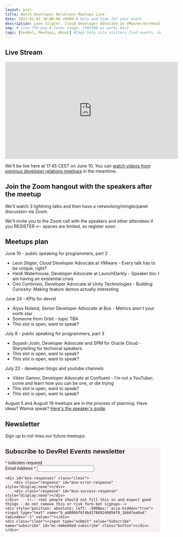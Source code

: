 ```yaml
---
layout: post
title: Watch Developer Relations Meetups Live
date: 2022-01-01 10:00:00 +0000 # Date and time for your event
description: Leon Stigter, Cloud Developer Advocate at VMware</br>Heidi Waterhouse, Developer Advocate at LaunchDarkly</br>Ciro Continisio, Developer Advocate at Unity Technologies</br>Zoom mingle with the speakers # Post description
img: # live-750.png # Cover image. 750x500 px works best 
tags: [DevRel, Meetups, About] #Tags help site visitors find events. Add an own tag i.e. DevrelFolks and a city, if you feel like it 
---
```


## Live Stream
<iframe width="560" height="315" src="https://www.youtube.com/embed/HW7vw8GTw8M" frameborder="0" allow="accelerometer; autoplay; encrypted-media; gyroscope; picture-in-picture" allowfullscreen></iframe>

We'll be live here at 17:45 CEST on June 10.
You can [watch videos from previous developer relations meetups](https://www.youtube.com/playlist?list=PLOY5WvYhE7ctJQHhoh73lp87BUFcFECfR) in the meantime.


## Join the Zoom hangout with the speakers after the meetup 
We'll watch 3 lightning talks and then have a networking/mingle/panel discussion via Zoom.

We'll invite you to the Zoom call with the speakers and other attendees if you REGISTER <-- spaces are limited, so register soon.

<div id="eventbrite-widget-container-107078687236"></div>

<script src="https://www.eventbrite.com/static/widgets/eb_widgets.js"></script>

<script type="text/javascript">
    var exampleCallback = function() {
        console.log('Order complete!');
    };

    window.EBWidgets.createWidget({
        // Required
        widgetType: 'checkout',
        eventId: '107078687236',
        iframeContainerId: 'eventbrite-widget-container-107078687236',

        // Optional
        iframeContainerHeight: 425,  // Widget height in pixels. Defaults to a minimum of 425px if not provided
        onOrderComplete: exampleCallback  // Method called when an order has successfully completed
    });
</script>

## Meetups plan
June 10 - public speaking for programmers, part 2
* Leon Stigter, Cloud Developer Advocate at VMware - Every talk has to be unique, right?
* Heidi Waterhouse, Developer Advocate at LaunchDarkly - Speaker bio: I am having an existential crisis
* Ciro Continisio, Developer Advocate at Unity Technologies - Building Curiosity: Making feature demos actually interesting

June 24 - KPIs for devrel
* Alyss Noland, Senior Developer Advocate at Box - Metrics aren't your north star 
* Someone from Orbit - topic TBA
* This slot is open, want to speak?

July 8 - public speaking for programmers, part 3
* Suyash Joshi, Developer Advocate and SPM for Oracle Cloud - Storytelling for technical speakers
* This slot is open, want to speak?
* This slot is open, want to speak?

July 22 - developer blogs and youtube channels
* Viktor Gamov, Developer Advocate at Confluent - I’m not a YouTuber; come and learn how you can be one, or die trying
* This slot is open, want to speak?
* This slot is open, want to speak?

August 5 and August 19 meetups are in the process of planning. Have ideas? Wanna speak? [Here's the speaker's guide](https://devrel.events/speakers-guide/).


## Newsletter
Sign up to not miss our future meetups:


<!-- Begin Mailchimp Signup Form -->
<link href="//cdn-images.mailchimp.com/embedcode/classic-10_7.css" rel="stylesheet" type="text/css">
<style type="text/css">
	#mc_embed_signup{background:#f7f0f5; clear:left; font:14px Helvetica,Arial,sans-serif; }
	/* Add your own Mailchimp form style overrides in your site stylesheet or in this style block.
	   We recommend moving this block and the preceding CSS link to the HEAD of your HTML file. */
</style>
<div id="mc_embed_signup">
<form action="https://events.us4.list-manage.com/subscribe/post?u=ad086bf6f4bd17869249056f8&amp;id=1b847ea0a4" method="post" id="mc-embedded-subscribe-form" name="mc-embedded-subscribe-form" class="validate" target="_blank" novalidate>
    <div id="mc_embed_signup_scroll">
	<h2>Subscribe to DevRel Events newsletter</h2>
<div class="indicates-required"><span class="asterisk">*</span> indicates required</div>
<div class="mc-field-group">
	<label for="mce-EMAIL">Email Address  <span class="asterisk">*</span>
</label>
	<input type="email" value="" name="EMAIL" class="required email" id="mce-EMAIL">
</div>

	<div id="mce-responses" class="clear">
		<div class="response" id="mce-error-response" style="display:none"></div>
		<div class="response" id="mce-success-response" style="display:none"></div>
	</div>    <!-- real people should not fill this in and expect good things - do not remove this or risk form bot signups-->
    <div style="position: absolute; left: -5000px;" aria-hidden="true"><input type="text" name="b_ad086bf6f4bd17869249056f8_1b847ea0a4" tabindex="-1" value=""></div>
    <div class="clear"><input type="submit" value="Subscribe" name="subscribe" id="mc-embedded-subscribe" class="button"></div>
    </div>
</form>
</div>

<!--End mc_embed_signup-->
